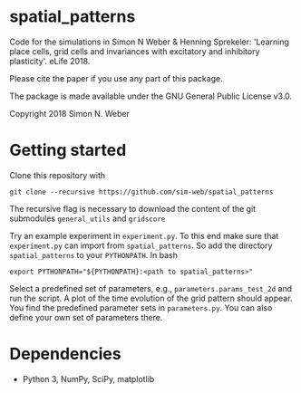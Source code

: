 # spatial_patterns

Code for the simulations in Simon N Weber & Henning Sprekeler: 'Learning place cells, grid cells and invariances with excitatory and inhibitory plasticity'. eLife 2018.

Please cite the paper if you use any part of this package.

The package is made available under the GNU General Public License v3.0.

Copyright 2018 Simon N. Weber

# Getting started

Clone this repository with

`git clone --recursive https://github.com/sim-web/spatial_patterns`

The recursive flag is necessary to download the content of the git
submodules `general_utils` and `gridscore`

Try an example experiment in `experiment.py`.
To this end make sure that `experiment.py` can import from `spatial_patterns`.
So add the directory `spatial_patterns` to your `PYTHONPATH`. In bash

`export PYTHONPATH="${PYTHONPATH}:<path to spatial_patterns>"`

Select a predefined set of parameters, e.g., `parameters.params_test_2d` and run the script. A plot of the time evolution of the grid pattern should appear.
You find the predefined parameter sets in `parameters.py`.
You can also define your own set of parameters there.

# Dependencies

* Python 3, NumPy, SciPy, matplotlib


